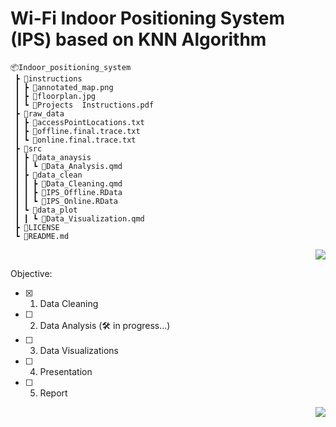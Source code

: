 # Wi-Fi Indoor Positioning System (IPS) based on KNN Algorithm 

```
📦Indoor_positioning_system
 ┣ 📂instructions
 ┃ ┣ 📄annotated_map.png
 ┃ ┣ 📄floorplan.jpg
 ┃ ┗ 📄Projects  Instructions.pdf
 ┣ 📂raw_data
 ┃ ┣ 📄accessPointLocations.txt
 ┃ ┣ 📄offline.final.trace.txt
 ┃ ┗ 📄online.final.trace.txt
 ┣ 📂src
 ┃ ┣ 📂data_anaysis
 ┃ ┃ ┗ 📄Data_Analysis.qmd
 ┃ ┣ 📂data_clean
 ┃ ┃ ┣ 📄Data_Cleaning.qmd
 ┃ ┃ ┣ 📄IPS_Offline.RData
 ┃ ┃ ┗ 📄IPS_Online.RData
 ┃ ┗ 📂data_plot
 ┃ ┃ ┗ 📄Data_Visualization.qmd
 ┣ 📄LICENSE
 ┗ 📄README.md
```

<p align="right">
<a href="https://github.com/cyrus-pdx/Indoor_positioning_system/tree/SingSong" target="_blank">
<img src="https://img.shields.io/badge/Wi--Fi IPS-v0.1-blue.svg?logo=Wikiquote" />
</a>
</p>

Objective:
- [x] 1. Data Cleaning 
- [ ] 2. Data Analysis (🛠️ in progress...)
- [ ] 3. Data Visualizations 
- [ ] 4. Presentation 
- [ ] 5. Report

<p align="right">
<a href="https://github.com/cyrus-pdx/Indoor_positioning_system/tree/SingSong" target="_blank">
<img src="https://img.shields.io/github/last-commit/cyrus-pdx/Indoor_positioning_system/SingSong" />
</a>
</p>